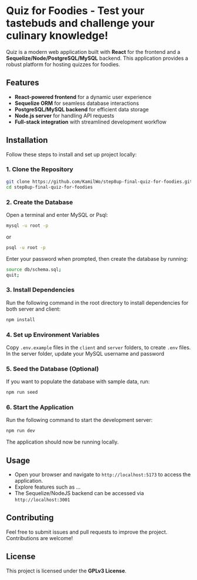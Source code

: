# Quiz for Foodies - Test your tastebuds and challenge your culinary knowledge!

Quiz is a modern web application built with **React** for the frontend and a **Sequelize/Node/PostgreSQL/MySQL**
backend. This application provides a robust platform for hosting quizzes for foodies.

## Features

- **React-powered frontend** for a dynamic user experience
- **Sequelize ORM** for seamless database interactions
- **PostgreSQL/MySQL backend** for efficient data storage
- **Node.js server** for handling API requests
- **Full-stack integration** with streamlined development workflow

## Installation

Follow these steps to install and set up project locally:

### 1. Clone the Repository

```sh
git clone https://github.com/KamilWo/step8up-final-quiz-for-foodies.git
cd step8up-final-quiz-for-foodies
```

### 2. Create the Database

Open a terminal and enter MySQL or Psql:

```sh
mysql -u root -p
```
or
```sh
psql -u root -p
```

Enter your password when prompted, then create the database by running:

```sh
source db/schema.sql;
quit;
```

### 3. Install Dependencies

Run the following command in the root directory to install dependencies for both server and client:

```sh
npm install
```

### 4. Set up Environment Variables

Copy `.env.example` files in the `client` and `server` folders, to create `.env` files. In the server folder, update
your MySQL username and password

### 5. Seed the Database (Optional)

If you want to populate the database with sample data, run:

```sh
npm run seed
```

### 6. Start the Application

Run the following command to start the development server:

```sh
npm run dev
```

The application should now be running locally.

## Usage

- Open your browser and navigate to `http://localhost:5173` to access the application.
- Explore features such as ...
- The Sequelize/NodeJS backend can be accessed via `http://localhost:3001`

## Contributing

Feel free to submit issues and pull requests to improve the project. Contributions are welcome!

## License

This project is licensed under the **GPLv3 License**.
